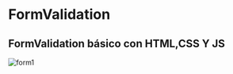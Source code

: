 # FormValidation
## FormValidation básico con HTML,CSS Y JS

![form1](https://user-images.githubusercontent.com/84631641/173706460-3dbb1d2d-fadf-476b-808e-b4647e50e32d.png)
